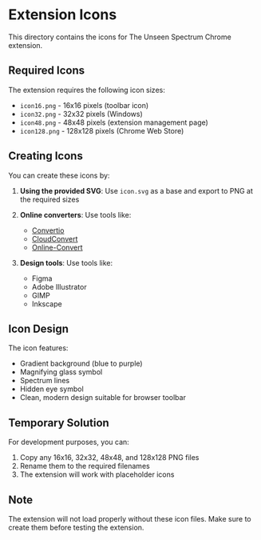 # Extension Icons

This directory contains the icons for The Unseen Spectrum Chrome extension.

## Required Icons

The extension requires the following icon sizes:
- `icon16.png` - 16x16 pixels (toolbar icon)
- `icon32.png` - 32x32 pixels (Windows)
- `icon48.png` - 48x48 pixels (extension management page)
- `icon128.png` - 128x128 pixels (Chrome Web Store)

## Creating Icons

You can create these icons by:

1. **Using the provided SVG**: Use `icon.svg` as a base and export to PNG at the required sizes
2. **Online converters**: Use tools like:
   - [Convertio](https://convertio.co/svg-png/)
   - [CloudConvert](https://cloudconvert.com/svg-to-png)
   - [Online-Convert](https://image.online-convert.com/convert-to-png)

3. **Design tools**: Use tools like:
   - Figma
   - Adobe Illustrator
   - GIMP
   - Inkscape

## Icon Design

The icon features:
- Gradient background (blue to purple)
- Magnifying glass symbol
- Spectrum lines
- Hidden eye symbol
- Clean, modern design suitable for browser toolbar

## Temporary Solution

For development purposes, you can:
1. Copy any 16x16, 32x32, 48x48, and 128x128 PNG files
2. Rename them to the required filenames
3. The extension will work with placeholder icons

## Note

The extension will not load properly without these icon files. Make sure to create them before testing the extension.
